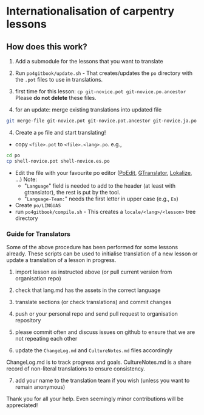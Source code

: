 # Internationalisation of carpentry lessons

## How does this work?

1. Add a submodule for the lessons that you want to translate
2. Run `po4gitbook/update.sh` - That creates/updates the `po` directory with the `.pot` files to use in translations.
3. first time for this lesson: `cp git-novice.pot git-novice.po.ancestor` Please **do not delete** these files.

3. for an update: merge existing translations into updated file
```bash
git merge-file git-novice.pot git-novice.pot.ancestor git-novice.ja.po
```
4. Create a `po` file and start translating!
 - copy `<file>.pot` to `<file>.<lang>.po`. e.g.,
 ```bash
 cd po
 cp shell-novice.pot shell-novice.es.po
 ```
 - Edit the file with your favourite po editor ([PoEdit](http://www.poedit.net),
 [GTranslator](https://wiki.gnome.org/Apps/Gtranslator), [Lokalize](https://userbase.kde.org/Lokalize), ...)
   Note:
    - "`Language`" field is needed to add to the header (at least with gtranslator), the rest is put by the tool.
    - "`Language-Team:`" needs the first letter in upper case (e.g., `Es`)
 - Create `po/LINGUAS`
 - run `po4gitbook/compile.sh` - This creates a `locale/<lang>/<lesson>` tree directory

### Guide for Translators

Some of the above procedure has been performed for some lessons already.
These scripts can be used to initialise translation of a new lesson
or update a translation of a lesson in progress.

1. import lesson as instructed above (or pull current version from organisation repo)

2. check that lang.md has the assets in the correct language

3. translate sections (or check translations) and commit changes

4. push or your personal repo and send pull request to organisation repository

5. please commit often and discuss issues on github to ensure that we are not repeating each other

6. update the `ChangeLog.md` and `CultureNotes.md` files accordingly

ChangeLog.md is to track progress and goals. CultureNotes.md is a share record of non-literal translations to ensure consistency.

7. add your name to the translation team if you wish (unless you want to remain anonymous)

Thank you for all your help. Even seemingly minor contributions will be appreciated!
